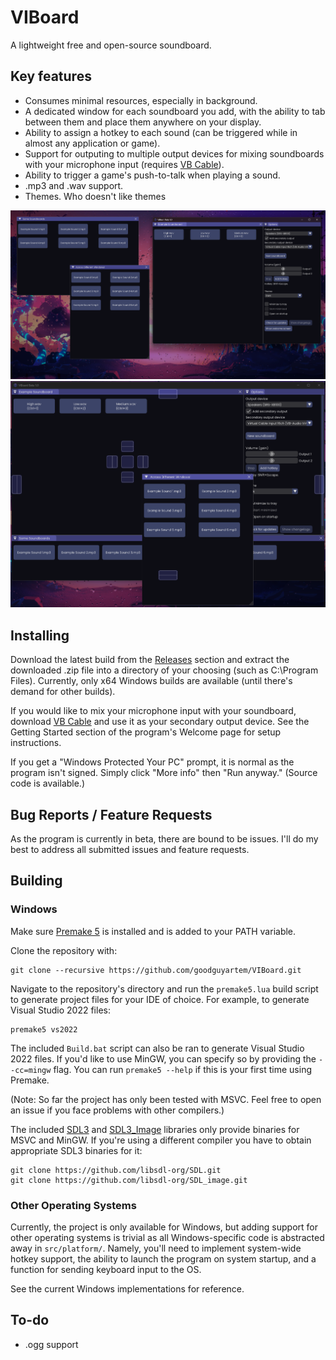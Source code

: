 # VIBoard
A lightweight free and open-source soundboard.
## Key features
* Consumes minimal resources, especially in background.
* A dedicated window for each soundboard you add, with the ability to tab between them and place them anywhere on your display.
* Ability to assign a hotkey to each sound (can be triggered while in almost any application or game).
* Support for outputing to multiple output devices for mixing soundboards with your microphone input (requires [VB Cable](https://vb-audio.com/Cable/)).
* Ability to trigger a game's push-to-talk when playing a sound.
* .mp3 and .wav support.
* Themes. Who doesn't like themes

![Screenshot](https://github.com/goodguyartem/ViBoard/blob/main/screenshots/image2.png?raw=true)
![Screenshot](https://github.com/goodguyartem/ViBoard/blob/main/screenshots/image3.png?raw=true)

## Installing
Download the latest build from the [Releases](https://github.com/goodguyartem/VIBoard/releases) section and extract the downloaded .zip file into a directory of your choosing (such as C:\Program Files). Currently, only x64 Windows builds are available (until there's demand for other builds).

If you would like to mix your microphone input with your soundboard, download [VB Cable](https://vb-audio.com/Cable/) and use it as your secondary output device. See the Getting Started section of the program's Welcome page for setup instructions.

If you get a "Windows Protected Your PC" prompt, it is normal as the program isn't signed. Simply click "More info" then "Run anyway." (Source code is available.)

## Bug Reports / Feature Requests
As the program is currently in beta, there are bound to be issues. I'll do my best to address all submitted issues and feature requests.

## Building
### Windows
Make sure [Premake 5](https://premake.github.io/) is installed and is added to your PATH variable.

Clone the repository with:
```
git clone --recursive https://github.com/goodguyartem/VIBoard.git
```
Navigate to the repository's directory and run the `premake5.lua` build script to generate project files for your IDE of choice. For example, to generate Visual Studio 2022 files:
```
premake5 vs2022
```
The included `Build.bat` script can also be ran to generate Visual Studio 2022 files. If you'd like to use MinGW, you can specify so by providing the `--cc=mingw` flag. You can run `premake5 --help` if this is your first time using Premake. 

(Note: So far the project has only been tested with MSVC. Feel free to open an issue if you face problems with other compilers.)

The included [SDL3](https://github.com/libsdl-org/SDL) and [SDL3_Image](https://github.com/libsdl-org/SDL_image) libraries only provide binaries for MSVC and MinGW. If you're using a different compiler you have to obtain appropriate SDL3 binaries for it:
```
git clone https://github.com/libsdl-org/SDL.git
git clone https://github.com/libsdl-org/SDL_image.git
```

### Other Operating Systems
Currently, the project is only available for Windows, but adding support for other operating systems is trivial as all Windows-specific code is abstracted away in `src/platform/`. Namely, you'll need to implement system-wide hotkey support, the ability to launch the program on system startup, and a function for sending keyboard input to the OS.

See the current Windows implementations for reference.

## To-do
* .ogg support

